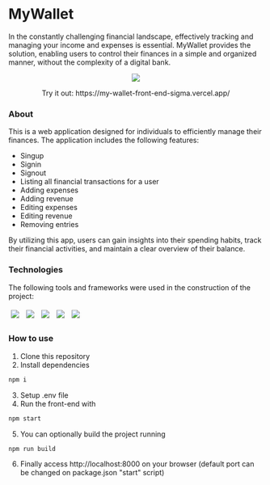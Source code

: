 # MyWallet
In the constantly challenging financial landscape, effectively tracking and managing your income and expenses is essential. MyWallet provides the solution, enabling users to control their finances in a simple and organized manner, without the complexity of a digital bank.

<p align='center'>
  <img src="https://github.com/VinicciusWirz/MyWallet-Front-end/assets/121836753/8b627055-e9ce-4a42-a1ec-9c5664fbe6b7"/>
</p>
<p align='center'>
  Try it out: https://my-wallet-front-end-sigma.vercel.app/
</p>

### About
This is a web application designed for individuals to efficiently manage their finances. The application includes the following features:

- Singup
- Signin
- Signout
- Listing all financial transactions for a user
- Adding expenses
- Adding revenue
- Editing expenses
- Editing revenue
- Removing entries

By utilizing this app, users can gain insights into their spending habits, track their financial activities, and maintain a clear overview of their balance.

### Technologies
The following tools and frameworks were used in the construction of the project:

<p>
  <img style='margin: 5px;' src='https://img.shields.io/badge/React-20232A?style=for-the-badge&logo=react&logoColor=61DAFB'>
  <img style='margin: 5px;' src="https://img.shields.io/badge/react_route%20-%2320232a.svg?&style=for-the-badge&logo=react&logoColor=%2361DAFB"/>
  <img style='margin: 5px;' src='https://img.shields.io/badge/styled-components%20-%2320232a.svg?&style=for-the-badge&color=b8679e&logo=styled-components&logoColor=%3a3a3a'>
  <img style='margin: 5px;' src='https://img.shields.io/badge/react-icons%20-%2320232a.svg?&style=for-the-badge&color=f28dc7&logo=react-icons&logoColor=%2361DAFB'>
  <img style='margin: 5px;' src='https://img.shields.io/badge/axios-671ddf?&style=for-the-badge&logo=axios&logoColor=white'>
</p>

### How to use
1. Clone this repository
2. Install dependencies
```bash
npm i
```
3. Setup .env file
4. Run the front-end with
```bash
npm start
```
5. You can optionally build the project running
```bash
npm run build
```
6. Finally access http://localhost:8000 on your browser (default port can be changed on package.json "start" script)
